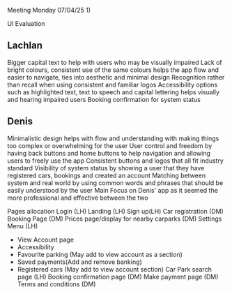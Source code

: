 Meeting Monday 07/04/25 1)

UI Evaluation 

## Lachlan
Bigger capital text to help with users who may be visually impaired
Lack of bright colours, consistent use of the same colours helps the app flow and easier to navigate, ties into aesthetic and minimal design
Recognition rather than recall when using consistent and familiar logos
Accessibility options such as highlighted text, text to speech and capital lettering helps visually and hearing impaired users
Booking confirmation for system status

## Denis
Minimalistic design helps with flow and understanding with making things too complex or overwhelming for the user
User control and freedom by having back buttons and home buttons to help navigation and allowing users to freely use the app
Consistent buttons and logos that all fit industry standard
Visibility of system status by showing a user that they have registered cars, bookings and created an account
Matching between system and real world by using common words and phrases that should be easily understood by the user
Main Focus on Denis' app as it seemed the more professional and effective between the two

Pages allocation 
Login (LH)
Landing (LH)
Sign up(LH)
Car registration (DM)
Booking Page (DM)
Prices page/display for nearby carparks (DM)
Settings Menu (LH)
  - View Account page
  - Accessibility
  - Favourite parking (May add to view account as a section)
  - Saved payments(Add and remove banking)
  - Registered cars (May add to view account section)
Car Park search page (LH)
Booking confirmation page (DM)
Make payment page (DM)
Terms and conditions (DM)

